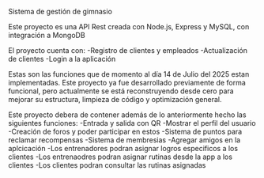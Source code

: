 Sistema de gestión de gimnasio

Este proyecto es una API Rest creada con Node.js, Express y MySQL, con integración a MongoDB

El proyecto cuenta con:
-Registro de clientes y empleados
-Actualización de clientes
-Login a la aplicación 

Estas son las funciones que de momento al día 14 de Julio del 2025 estan implementadas.
Este proyecto ya fue desarrollado previamente de forma funcional, pero actualmente se está reconstruyendo desde cero para mejorar su estructura, limpieza de código y optimización general. 

Este proyecto debera de contener además de lo anteriormente hecho las siguientes funciones:
-Entrada y salida con QR
-Mostrar el perfil del usuario
-Creación de foros y poder participar en estos
-Sistema de puntos para reclamar recompensas
-Sistema de membresias 
-Agregar amigos en la aplcicación
-Los entrenadores podran asignar logros especificos a los clientes
-Los entrenaodres podran asignar rutinas desde la app a los clientes
-Los clientes podran consultar las rutinas asignadas
